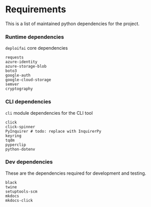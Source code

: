 # Requirements

This is a list of maintained python dependencies for the project.

### Runtime dependencies

`deploifai` core dependencies

```text
requests
azure-identity
azure-storage-blob
boto3
google-auth
google-cloud-storage
semver
cryptography
```

### CLI dependencies

`cli` module dependencies for the CLI tool

```text
click
click-spinner
PyInquirer # todo: replace with InquirerPy
keyring
tqdm
pyperclip
python-dotenv
```

### Dev dependencies

These are the dependencies required for development and testing.

```text
black
twine
setuptools-scm
mkdocs
mkdocs-click
```
